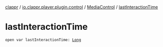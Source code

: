 [clappr](../../index.md) / [io.clappr.player.plugin.control](../index.md) / [MediaControl](index.md) / [lastInteractionTime](./last-interaction-time.md)

# lastInteractionTime

`open var lastInteractionTime: `[`Long`](https://kotlinlang.org/api/latest/jvm/stdlib/kotlin/-long/index.html)